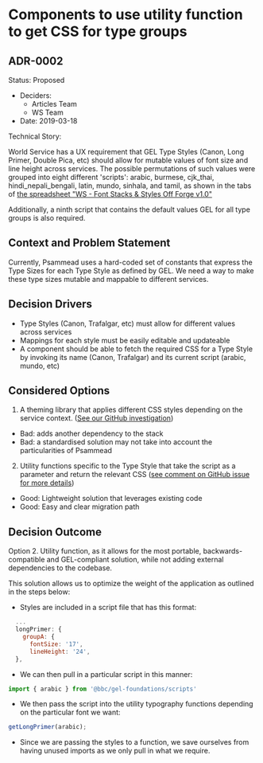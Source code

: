 # Components to use utility function to get CSS for type groups
## ADR-0002

Status: Proposed
* Deciders:
  * Articles Team
  * WS Team
* Date: 2019-03-18

Technical Story:

World Service has a UX requirement that GEL Type Styles (Canon, Long Primer, Double Pica, etc) should allow for mutable values of font size and line height across services. The possible permutations of such values were grouped into eight different 'scripts': arabic, burmese, cjk_thai, hindi_nepali_bengali, latin, mundo, sinhala, and tamil, as shown in the tabs of [the spreadsheet "WS - Font Stacks & Styles Off Forge v1.0"](https://docs.google.com/spreadsheets/d/1WMY-rlSbekhB4pV3ojMuYoWDC71Qs93CB2wTfDwAsJg/edit#gid=1458344872)

Additionally, a ninth script that contains the default values GEL for all type groups is also required.

## Context and Problem Statement

Currently, Psammead uses a hard-coded set of constants that express the Type Sizes for each Type Style as defined by GEL. We need a way to make these type sizes mutable and mappable to different services.

## Decision Drivers

* Type Styles (Canon, Trafalgar, etc) must allow for different values across services
* Mappings for each style must be easily editable and updateable
* A component should be able to fetch the required CSS for a Type Style by invoking its name (Canon, Trafalgar) and its current script (arabic, mundo, etc)

## Considered Options

1. A theming library that applies different CSS styles depending on the service context. ([See our GitHub investigation](https://github.com/bbc/psammead/issues/332))
* Bad: adds another dependency to the stack
* Bad: a standardised solution may not take into account the particularities of Psammead

2. Utility functions specific to the Type Style that take the script as a parameter and return the relevant CSS ([see comment on GitHub issue for more details](https://github.com/bbc/psammead/issues/332#issuecomment-470638342))
* Good: Lightweight solution that leverages existing code
* Good: Easy and clear migration path

## Decision Outcome

Option 2. Utility function, as it allows for the most portable, backwards-compatible and GEL-compliant solution, while not adding external dependencies to the codebase.

This solution allows us to optimize the weight of the application as outlined in the steps below:

* Styles are included in a script file that has this format:
```javascript
  ...
  longPrimer: {
    groupA: {
      fontSize: '17',
      lineHeight: '24',
  },
```

* We can then pull in a particular script in this manner:
```javascript
import { arabic } from '@bbc/gel-foundations/scripts'
```

* We then pass the script into the utility typography functions depending on the particular font we want:
```javascript
getLongPrimer(arabic);
```

* Since we are passing the styles to a function, we save ourselves from having unused imports as we only pull in what we require. 
